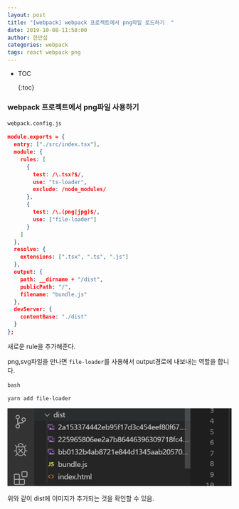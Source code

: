 ```yaml
---
layout: post	
title: "[webpack] webpack 프로젝트에서 png파일 로드하기  "
date: 2019-10-08-11:58:00
author: 한만섭
categories: webpack
tags: react webpack png
---
```


- TOC
  
  {:toc}





### webpack 프로젝트에서 png파일 사용하기 

`webpack.config.js`

```json
module.exports = {
  entry: ["./src/index.tsx"],
  module: {
    rules: [
      {
        test: /\.tsx?$/,
        use: "ts-loader",
        exclude: /node_modules/
      },
      {
        test: /\.(png|jpg)$/,
        use: ["file-loader"]
      }
    ]
  },
  resolve: {
    extensions: [".tsx", ".ts", ".js"]
  },
  output: {
    path: __dirname + "/dist",
    publicPath: "/",
    filename: "bundle.js"
  },
  devServer: {
    contentBase: "./dist"
  }
};

```

새로운 rule을 추가해준다.  

png,svg파일을 만나면 `file-loader`를 사용해서 output경로에 내보내는 역할을 합니다.  



`bash`

```bash
yarn add file-loader
```

![1570504425957](img/1570504425957.png)

위와 같이 dist에 이미지가 추가되는 것을 확인할 수 있음. 